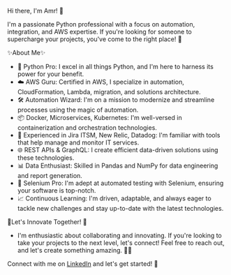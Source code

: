 Hi there, I'm Amr! 👋

I'm a passionate Python professional with a focus on automation, integration, and AWS expertise. If you're looking for someone to supercharge your projects, you've come to the right place! 🚀

✨About Me✨

- 🐍 Python Pro: I excel in all things Python, and I'm here to harness its power for your benefit.
- ☁️ AWS Guru: Certified in AWS, I specialize in automation, CloudFormation, Lambda, migration, and solutions architecture.
- 🛠️ Automation Wizard: I'm on a mission to modernize and streamline processes using the magic of automation.
- 📦 Docker, Microservices, Kubernetes: I'm well-versed in containerization and orchestration technologies.
- 💼 Experienced in Jira ITSM, New Relic, Datadog: I'm familiar with tools that help manage and monitor IT services.
- 🌐 REST APIs & GraphQL: I create efficient data-driven solutions using these technologies.
- 📊 Data Enthusiast: Skilled in Pandas and NumPy for data engineering and report generation.
- 📱 Selenium Pro: I'm adept at automated testing with Selenium, ensuring your software is top-notch.
- 📈 Continuous Learning: I'm driven, adaptable, and always eager to tackle new challenges and stay up-to-date with the latest technologies.


🌟Let's Innovate Together! 🌟

- I'm enthusiastic about collaborating and innovating. If you're looking to take your projects to the next level, let's connect! Feel free to reach out, and let's create 
  something amazing. 🚀🌐


Connect with me on [LinkedIn](https://www.linkedin.com/in/amrobaid/) and let's get started! 👥
